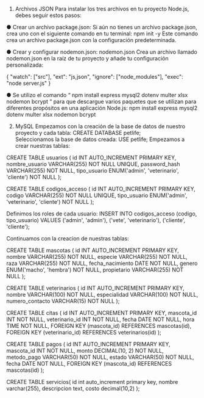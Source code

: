 1. Archivos JSON
Para instalar los tres archivos en tu proyecto Node.js, debes seguir estos pasos:

● Crear un archivo package.json: Si aún no tienes un archivo package.json, crea uno con el
siguiente comando en tu terminal:
  npm init -y
Este comando crea un archivo package.json con la configuración predeterminada.

● Crear y configurar nodemon.json: 
  nodemon.json
Crea un archivo llamado nodemon.json en la raíz de tu proyecto
y añade tu configuración personalizada:

{
"watch": ["src"],
"ext": "js,json",
"ignore": ["node_modules"],
"exec": "node server.js"
}

● Se utilizo el comando “ npm install express mysql2 dotenv multer xlsx nodemon bcrypt “ para que
descargue varios paquetes que se utilizan para diferentes propósitos en una aplicación Node.js:
  npm install express mysql2 dotenv multer xlsx nodemon bcrypt

2. MySQL
Empezamos con la creación de la base de datos de nuestro proyecto y cada tabla:
  CREATE DATABASE petlife;  
Seleccionamos la base de datos creada:
  USE petlife;
Empezamos a crear nuestras tablas:

  CREATE TABLE usuarios (
  id INT AUTO_INCREMENT PRIMARY KEY,
  nombre_usuario VARCHAR(255) NOT NULL UNIQUE,
  password_hash VARCHAR(255) NOT NULL,
  tipo_usuario ENUM('admin', 'veterinario', 'cliente') NOT NULL
  );
  
  CREATE TABLE codigos_acceso (
  id INT AUTO_INCREMENT PRIMARY KEY,
  codigo VARCHAR(255) NOT NULL UNIQUE,
  tipo_usuario ENUM('admin', 'veterinario', 'cliente') NOT NULL
  );
  
Definimos los roles de cada usuario:
  INSERT INTO codigos_acceso (codigo, tipo_usuario) VALUES
  ('admin', 'admin'),
  ('vete', 'veterinario'),
  ('cliente', 'cliente');
  
Continuamos con la creacion de nuestras tablas:

  CREATE TABLE mascotas (
  id INT AUTO_INCREMENT PRIMARY KEY,
  nombre VARCHAR(255) NOT NULL,
  especie VARCHAR(255) NOT NULL,
  raza VARCHAR(255) NOT NULL,
  fecha_nacimiento DATE NOT NULL,
  genero ENUM('macho', 'hembra') NOT NULL,
  propietario VARCHAR(255) NOT NULL
  );
  
  CREATE TABLE veterinarios (
  id INT AUTO_INCREMENT PRIMARY KEY,
  nombre VARCHAR(100) NOT NULL,
  especialidad VARCHAR(100) NOT NULL,
  numero_contacto VARCHAR(15) NOT NULL
  );
  
  CREATE TABLE citas (
  id INT AUTO_INCREMENT PRIMARY KEY,
  mascota_id INT NOT NULL,
  veterinario_id INT NOT NULL,
  fecha DATE NOT NULL,
  hora TIME NOT NULL,
  FOREIGN KEY (mascota_id) REFERENCES mascotas(id),
  FOREIGN KEY (veterinario_id) REFERENCES veterinarios(id)
  );

  CREATE TABLE pagos (
  id INT AUTO_INCREMENT PRIMARY KEY,
  mascota_id INT NOT NULL,
  monto DECIMAL(10, 2) NOT NULL,
  metodo_pago VARCHAR(50) NOT NULL,
  estado VARCHAR(50) NOT NULL,
  fecha DATE NOT NULL,
  FOREIGN KEY (mascota_id) REFERENCES mascotas(id)
  );

  CREATE TABLE servicios(
  id int auto_increment primary key,
  nombre varchar(255),
  descripcion text,
  costo decimal(10,2)
  );
